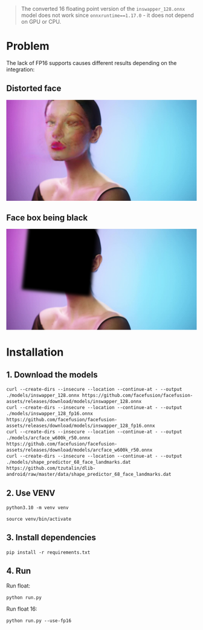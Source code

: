 > The converted 16 floating point version of the `inswapper_128.onnx` model does not work since `onnxruntime==1.17.0` - it does not depend on GPU or CPU.

# Problem

The lack of FP16 supports causes different results depending on the integration:

## Distorted face

![Broken1](https://raw.githubusercontent.com/henryruhs/onnxruntime-fp16-issue/master/examples/output-broken1.jpg?sanitize=true)

## Face box being black

![Broken2](https://raw.githubusercontent.com/henryruhs/onnxruntime-fp16-issue/master/examples/output-broken2.jpg?sanitize=true)


# Installation

## 1. Download the models

```
curl --create-dirs --insecure --location --continue-at - --output ./models/inswapper_128.onnx https://github.com/facefusion/facefusion-assets/releases/download/models/inswapper_128.onnx
curl --create-dirs --insecure --location --continue-at - --output ./models/inswapper_128_fp16.onnx https://github.com/facefusion/facefusion-assets/releases/download/models/inswapper_128_fp16.onnx
curl --create-dirs --insecure --location --continue-at - --output ./models/arcface_w600k_r50.onnx https://github.com/facefusion/facefusion-assets/releases/download/models/arcface_w600k_r50.onnx
curl --create-dirs --insecure --location --continue-at - --output ./models/shape_predictor_68_face_landmarks.dat https://github.com/tzutalin/dlib-android/raw/master/data/shape_predictor_68_face_landmarks.dat
```

## 2. Use VENV

```
python3.10 -m venv venv
```
```
source venv/bin/activate
```

## 3. Install dependencies

```
pip install -r requirements.txt
```

## 4. Run

Run float:

```
python run.py
```

Run float 16:

```
python run.py --use-fp16
```
